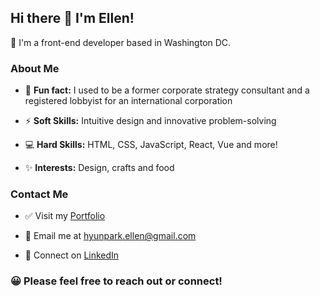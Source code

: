 ## Hi there 👋 I'm Ellen!

📍 I'm a front-end developer based in Washington DC.
<!--
**ellen3128/ellen3128** is a ✨ _special_ ✨ repository because its `README.md` (this file) appears on your GitHub profile.

Here are some ideas to get you started:

- 🔭 I’m currently working on ...
- 🌱 I’m currently learning ...
- 👯 I’m looking to collaborate on ...
- 🤔 I’m looking for help with ...
- 💬 Ask me about ...
- 📫 How to reach me: ...
- 😄 Pronouns: ...
- ⚡ Fun fact: ...
-->

### About Me

- 🔖 **Fun fact:** I used to be a former corporate strategy consultant and a registered lobbyist for an international corporation 

- ⚡ **Soft Skills:** Intuitive design and innovative problem-solving 

- 💻 **Hard Skills:** HTML, CSS, JavaScript, React, Vue and more! 

- ✨ **Interests:** Design, crafts and food

### Contact Me 

- ✅ Visit my [Portfolio](https://ellenpark.netlify.app/)
- 📧 Email me at [hyunpark.ellen@gmail.com](mailto:hyunpark.ellen@gmail.com)

- 🔗 Connect on [LinkedIn](https://www.linkedin.com/in/hyunellenpark1)

### 😀 Please feel free to reach out or connect!
